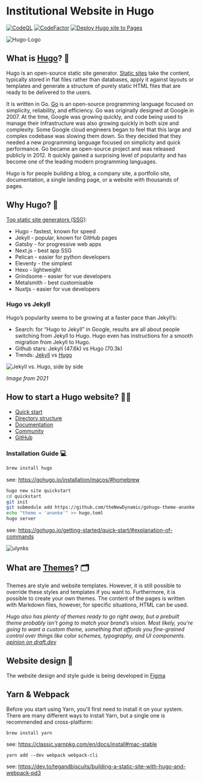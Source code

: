 # Institutional Website in Hugo

[![CodeQL](https://github.com/ulynks/www/actions/workflows/codeql.yml/badge.svg?branch=dev)](https://github.com/ulynks/www/actions/workflows/codeql.yml)
[![CodeFactor](https://www.codefactor.io/repository/github/ulynks/www/badge)](https://www.codefactor.io/repository/github/ulynks/www)
[![Deploy Hugo site to Pages](https://github.com/ulynks/www/actions/workflows/hugo.yml/badge.svg)](https://github.com/ulynks/www/actions/workflows/hugo.yml)

![Hugo-Logo](https://github.com/ulynks/www/assets/8126807/74f5a28a-1fc2-4cce-a2a4-52c122f29921)

## What is [Hugo](https://gohugo.io/)? 🤔

Hugo is an open-source static site generator. [Static sites](https://davidwalsh.name/introduction-static-site-generators) take the content, typically stored in flat files rather than databases, apply it against layouts or templates and generate a structure of purely static HTML files that are ready to be delivered to the users.

It is written in Go. [Go](https://go.dev/) is an open-source programming language focused on simplicity, reliability, and efficiency. Go was originally designed at Google in 2007. At the time, Google was growing quickly, and code being used to manage their infrastructure was also growing quickly in both size and complexity. Some Google cloud engineers began to feel that this large and complex codebase was slowing them down. So they decided that they needed a new programming language focused on simplicity and quick performance. Go became an open-source project and was released publicly in 2012. It quickly gained a surprising level of popularity and has become one of the leading modern programming languages.

Hugo is for people building a blog, a company site, a portfolio site, documentation, a single landing page, or a website with thousands of pages.

## Why Hugo? 🥇

[Top static site generators (SSG)](https://medium.com/@ezinneanne/top-ten-popular-static-site-generators-ssg-in-2023-e1894fca6925):

- Hugo - fastest, known for speed
- Jekyll - popular, known for GitHub pages
- Gatsby - for progressive web apps
- Next.js - best app SSG
- Pelican - easier for python developers
- Eleventy - the simplest
- Hexo - lightweight
- Grindsome - easier for vue developers
- Metalsmith - best customisable
- Nuxtjs - easier for vue developers

### Hugo vs Jekyll

Hugo’s popularity seems to be growing at a faster pace than Jekyll’s:

- Search: for “Hugo to Jekyll” in Google, results are all about people switching from Jekyll to Hugo. Hugo even has instructions for a smooth migration from Jekyll to Hugo.
- Github stars: Jekyll (47.6k) vs Hugo (70.3k)
- Trends: [Jekyll](https://trends.builtwith.com/cms/Jekyll) vs [Hugo](https://trends.builtwith.com/cms/Hugo)
  
![Jekyll vs. Hugo, side by side](https://github.com/ulynks/www/assets/8126807/07b0eeae-b9ae-4a9c-8c3f-53c266aec302)

*Image from 2021*

## How to start a Hugo website? 👩‍💻

- [Quick start](https://gohugo.io/getting-started/quick-start/)
- [Directory structure](https://gohugo.io/getting-started/directory-structure/)
- [Documentation](https://gohugo.io/documentation/)
- [Community](https://discourse.gohugo.io/)
- [GitHub](https://github.com/gohugoio/hugo)

### Installation Guide 💻

```bash
brew install hugo
````

see: <https://gohugo.io/installation/macos/#homebrew>

```bash
hugo new site quickstart
cd quickstart
git init
git submodule add https://github.com/theNewDynamic/gohugo-theme-ananke.git themes/ananke
echo "theme = 'ananke'" >> hugo.toml
hugo server
```

see: <https://gohugo.io/getting-started/quick-start/#explanation-of-commands>

![ulynks](https://github.com/ulynks/www/assets/8126807/0de338e2-d535-4e29-abb9-02908a996c87)

## What are [Themes](https://themes.gohugo.io/)? 🗂️

Themes are style and website templates. However, it is still possible to override these styles and templates if you want to. Furthermore, it is possible to create your own themes. The content of the pages is written with Markdown files, however, for specific situations, HTML can be used.

*Hugo also has plenty of themes ready to go right away, but a prebuilt theme probably isn’t going to match your brand’s vision. Most likely, you’re going to want a custom theme, something that affords you fine-grained control over things like color schemes, typography, and UI components.* *[opinion on draft.dev](https://draft.dev/learn/creating-hugo-themes)*

## Website design 🎨

The website design and style guide is being developed in [Figma](https://www.figma.com/file/JKRMEvhYzAikMkYPC2NtUK/Ulynks?type=design&t=NiP5aiQcdemmpAxl-6)

## Yarn & Webpack

Before you start using Yarn, you'll first need to install it on your system. There are many different ways to install Yarn, but a single one is recommended and cross-platform:

`brew install yarn`

see: <https://classic.yarnpkg.com/en/docs/install#mac-stable>

`yarn add --dev webpack webpack-cli`

see: <https://dev.to/tegandbiscuits/building-a-static-site-with-hugo-and-webpack-pd3>